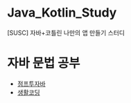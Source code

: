 # Java_Kotlin_Study
[SUSC] 자바+코틀린 나만의 앱 만들기 스터디

# 자바 문법 공부
- [점프투자바](https://wikidocs.net/book/31)
- [생활코딩](https://opentutorials.org/course/3930)

